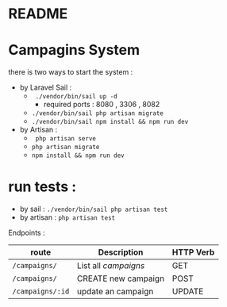 

# README

# Campagins System

there is two ways to start the system : 
* by Laravel Sail : 
    * ``` ./vendor/bin/sail up -d```
        * required ports : 8080 , 3306 , 8082 
    * ``` ./vendor/bin/sail php artisan migrate ```
    *  ``` ./vendor/bin/sail npm install && npm run dev ```
* by Artisan : 
    * ``` php artisan serve```
    * ``` php artisan migrate ```
    * ``` npm install && npm run dev ```

# run tests :
* by sail : ``` ./vendor/bin/sail php artisan test ```
* by artisan : ``` php artisan test ```

Endpoints : 

| route | Description | HTTP Verb
| --- | --- | ---
| `/campaigns/` | List all *campaigns*  | GET 
| `/campaigns/` | CREATE new campaign  | POST
| `/campaigns/:id` | update an campaign  | UPDATE

